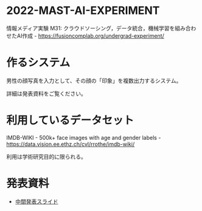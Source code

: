 # 2022-MAST-AI-EXPERIMENT

情報メディア実験 M31: クラウドソーシング，データ統合，機械学習を組み合わせたAI作成 - https://fusioncomplab.org/undergrad-experiment/

# 作るシステム

男性の顔写真を入力として、その顔の「印象」を複数出力するシステム。

詳細は発表資料をご覧ください。

# 利用しているデータセット

IMDB-WIKI - 500k+ face images with age and gender labels - https://data.vision.ee.ethz.ch/cvl/rrothe/imdb-wiki/

利用は学術研究目的に限られる。

# 発表資料
- [中間発表スライド](https://github.com/takumi1001/2022-mast-ai-experiment/releases/download/%E4%B8%AD%E9%96%93%E7%99%BA%E8%A1%A8/slides.pdf)
